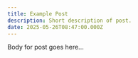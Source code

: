 ```yaml
---
title: Example Post
description: Short description of post.
date: 2025-05-26T08:47:00.000Z
---
```

Body for post goes here...
